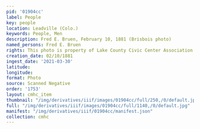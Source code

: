 ```yaml
---
pid: '01904cc'
label: People
key: people
location: Leadville (Colo.)
keywords: People, Men
description: Fred E. Bruen, February 10, 1881 (Brisbois photo)
named_persons: Fred E. Bruen
rights: This photo is property of Lake County Civic Center Association.
creation_date: 02/10/1881
ingest_date: '2021-03-30'
latitude: 
longitude: 
format: Photo
source: Scanned Negative
order: '1753'
layout: cmhc_item
thumbnail: "/img/derivatives/iiif/images/01904cc/full/250,/0/default.jpg"
full: "/img/derivatives/iiif/images/01904cc/full/1140,/0/default.jpg"
manifest: "/img/derivatives/iiif/01904cc/manifest.json"
collection: cmhc
---
```

